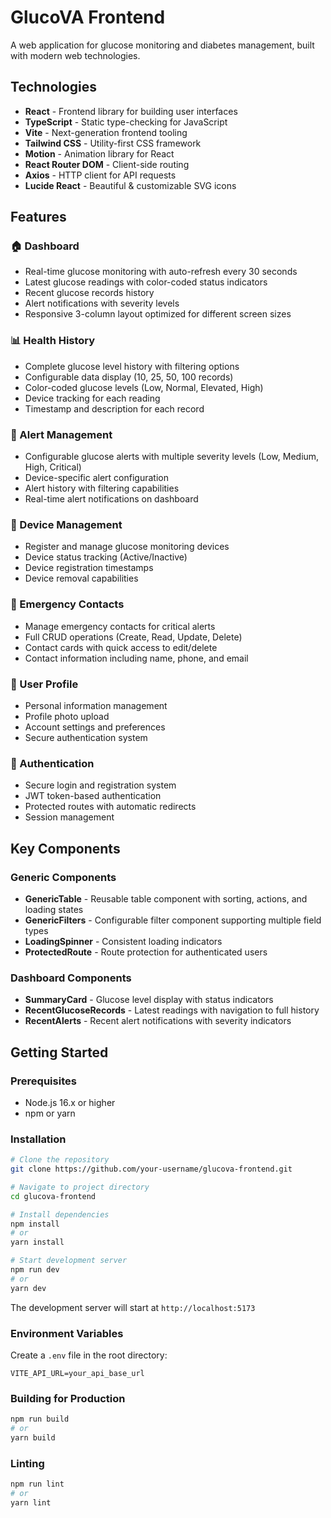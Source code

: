 # GlucoVA Frontend

A web application for glucose monitoring and diabetes management, built with modern web technologies.

## Technologies

- **React** - Frontend library for building user interfaces
- **TypeScript** - Static type-checking for JavaScript
- **Vite** - Next-generation frontend tooling
- **Tailwind CSS** - Utility-first CSS framework
- **Motion** - Animation library for React
- **React Router DOM** - Client-side routing
- **Axios** - HTTP client for API requests
- **Lucide React** - Beautiful & customizable SVG icons

## Features

### 🏠 Dashboard

- Real-time glucose monitoring with auto-refresh every 30 seconds
- Latest glucose readings with color-coded status indicators
- Recent glucose records history
- Alert notifications with severity levels
- Responsive 3-column layout optimized for different screen sizes

### 📊 Health History

- Complete glucose level history with filtering options
- Configurable data display (10, 25, 50, 100 records)
- Color-coded glucose levels (Low, Normal, Elevated, High)
- Device tracking for each reading
- Timestamp and description for each record

### 🚨 Alert Management

- Configurable glucose alerts with multiple severity levels (Low, Medium, High, Critical)
- Device-specific alert configuration
- Alert history with filtering capabilities
- Real-time alert notifications on dashboard

### 📱 Device Management

- Register and manage glucose monitoring devices
- Device status tracking (Active/Inactive)
- Device registration timestamps
- Device removal capabilities

### 👥 Emergency Contacts

- Manage emergency contacts for critical alerts
- Full CRUD operations (Create, Read, Update, Delete)
- Contact cards with quick access to edit/delete
- Contact information including name, phone, and email

### 👤 User Profile

- Personal information management
- Profile photo upload
- Account settings and preferences
- Secure authentication system

### 🔐 Authentication

- Secure login and registration system
- JWT token-based authentication
- Protected routes with automatic redirects
- Session management


## Key Components

### Generic Components

- **GenericTable** - Reusable table component with sorting, actions, and loading states
- **GenericFilters** - Configurable filter component supporting multiple field types
- **LoadingSpinner** - Consistent loading indicators
- **ProtectedRoute** - Route protection for authenticated users

### Dashboard Components

- **SummaryCard** - Glucose level display with status indicators
- **RecentGlucoseRecords** - Latest readings with navigation to full history
- **RecentAlerts** - Recent alert notifications with severity indicators

## Getting Started

### Prerequisites

- Node.js 16.x or higher
- npm or yarn

### Installation

```bash
# Clone the repository
git clone https://github.com/your-username/glucova-frontend.git

# Navigate to project directory
cd glucova-frontend

# Install dependencies
npm install
# or
yarn install

# Start development server
npm run dev
# or
yarn dev
```

The development server will start at `http://localhost:5173`

### Environment Variables

Create a `.env` file in the root directory:

```env
VITE_API_URL=your_api_base_url
```

### Building for Production

```bash
npm run build
# or
yarn build
```

### Linting

```bash
npm run lint
# or
yarn lint
```